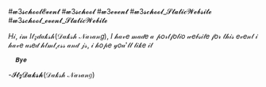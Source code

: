 #𝔀3𝓼𝓬𝓱𝓸𝓸𝓵𝓔𝓿𝓮𝓷𝓽  #𝔀3𝓼𝓬𝓱𝓸𝓸𝓵  #𝔀3𝓮𝓿𝓮𝓷𝓽  #𝔀3𝓼𝓬𝓱𝓸𝓸𝓵_𝓢𝓽𝓪𝓽𝓲𝓬𝓦𝓮𝓫𝓼𝓲𝓽𝓮  #𝔀3𝓼𝓬𝓱𝓸𝓸𝓵_𝓮𝓿𝓮𝓷𝓽_𝓢𝓽𝓪𝓽𝓲𝓬𝓦𝓮𝓫𝓲𝓽𝓮
 
 
 
𝐻𝒾, 𝒾𝓂  𝐼𝓉𝓏𝒹𝒶𝓀𝓈𝒽(𝒟𝒶𝓀𝓈𝒽 𝒩𝒶𝓇𝒶𝓃𝑔), 
𝐼 𝒽𝒶𝓋𝑒 𝓂𝒶𝒹𝑒 𝒶 𝓅𝑜𝓇𝓉𝒻𝑜𝓁𝒾𝑜 𝓌𝑒𝒷𝓈𝒾𝓉𝑒 𝒻𝑜𝓇 𝓉𝒽𝒾𝓈 𝑒𝓋𝑒𝓃𝓉 𝒾 𝒽𝒶𝓋𝑒 𝓊𝓈𝑒𝒹 𝒽𝓉𝓂𝓁,𝒸𝓈𝓈 𝒶𝓃𝒹 𝒿𝓈, 𝒾 𝒽𝑜𝓅𝑒 𝓎𝑜𝓊'𝓁𝓁 𝓁𝒾𝓀𝑒 𝒾𝓉

  
      𝑩𝒚𝒆
  
    
-𝓘𝓽𝔃𝓓𝓪𝓴𝓼𝓱(𝒟𝒶𝓀𝓈𝒽 𝒩𝒶𝓇𝒶𝓃𝑔)
